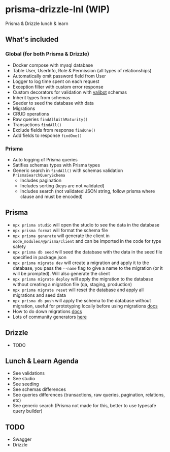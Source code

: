 # prisma-drizzle-lnl (WIP)

Prisma &amp; Drizzle lunch &amp; learn

## What's included

### Global (for both Prisma & Drizzle)

- Docker compose with mysql database
- Table User, UserInfo, Role & Permission (all types of relationships)
- Automatically omit password field from User
- Logger to log time spent on each request
- Exception filter with custom error response
- Custom decorators for validation with [valibot](https://valibot.dev/) schemas
- Inherit types from schemas
- Seeder to seed the database with data
- Migrations
- CRUD operations
- Raw queries `findAllWithMaturity()`
- Transactions `findAll()`
- Exclude fields from response `findOne()`
- Add fields to response `findOne()`

### Prisma

- Auto logging of Prisma queries
- Satifies schemas types with Prisma types
- Generic search in `findAll()` with schemas validation `PrismaSearchQuerySchema`
  - Includes pagination
  - Includes sorting (keys are not validated)
  - Includes search (not validated JSON string, follow prisma where clause and must be encoded)

## Prisma

- `npx prisma studio` will open the studio to see the data in the database
- `npx prisma format` will format the schema file
- `npx prisma generate` will generate the client in `node_modules/@prisma/client` and can be imported in the code for type safety
- `npx prisma db seed` will seed the database with the data in the seed file specified in package.json
- `npx prisma migrate dev` will create a migration and apply it to the database, you pass the `--name` flag to give a name to the migration (or it will be prompted). Will also generate the client
- `npx prisma migrate deploy` will apply the migration to the database without creating a migration file (qa, staging, production)
- `npx prisma migrate reset` will reset the database and apply all migrations and seed data
- `npx prisma db push` will apply the schema to the database without migration, useful for prototyping locally before using migrations [docs](https://www.prisma.io/docs/orm/prisma-migrate/workflows/prototyping-your-schema)
- How to do down migrations [docs](https://www.prisma.io/docs/orm/prisma-migrate/workflows/generating-down-migrations)
- Lots of community generators [here](https://www.prisma.io/docs/orm/prisma-schema/overview/generators#community-generators)

## Drizzle

- TODO

## Lunch & Learn Agenda

- See validations
- See studio
- See seeding
- See schemas differences
- See queries differences (transactions, raw queries, pagination, relations, etc)
- See generic search (Prisma not made for this, better to use typesafe query builder)

## TODO

- Swagger
- Drizzle
